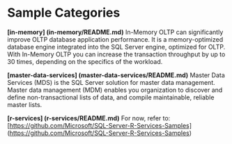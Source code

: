 # Sample Categories

__[in-memory] (in-memory/README.md)__
In-Memory OLTP can significantly improve OLTP database application performance. It is a memory-optimized database engine integrated into the SQL Server engine, optimized for OLTP. With In-Memory OLTP you can increase the transaction throughput by up to 30 times, depending on the specifics of the workload.

__[master-data-services] (master-data-services/README.md)__
Master Data Services (MDS) is the SQL Server solution for master data management. Master data management (MDM) enables you organization to discover and define non-transactional lists of data, and compile maintainable, reliable master lists.

__[r-services] (r-services/README.md)__
For now, refer to:
[https://github.com/Microsoft/SQL-Server-R-Services-Samples] (https://github.com/Microsoft/SQL-Server-R-Services-Samples)
